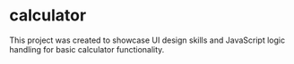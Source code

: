 # calculator
This project was created to showcase UI design skills and JavaScript logic handling for basic calculator functionality.
